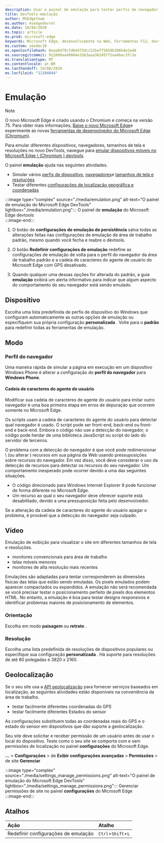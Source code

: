 ```yaml
---
description: Usar o painel de emulação para testar perfis de navegador diferentes, tamanhos de tela e resoluções e coordenadas de localização do GPS
title: DevTools-emulação
author: MSEdgeTeam
ms.author: msedgedevrel
ms.date: 10/04/2020
ms.topic: article
ms.prod: microsoft-edge
keywords: Microsoft Edge, desenvolvimento na Web, Ferramentas F12, devtools, emulação de dispositivo, design responsivo, geolocalização, resolução
ms.custom: seodec18
ms.openlocfilehash: 6eaa8d79cfd64473dcc52beff5659b39054e2a48
ms.sourcegitcommit: 912609aa49864e3363aaa3b245ff2aa4bec3fc3e
ms.translationtype: MT
ms.contentlocale: pt-BR
ms.lasthandoff: 10/08/2020
ms.locfileid: "11104844"
---
```

# Emulação  

> [!NOTE]
> O novo Microsoft Edge é criado usando o Chromium e começa na versão 75.  Para obter mais informações, [Baixe o novo Microsoft Edge][MicrosoftNewEdge]e experimente as novas [ferramentas de desenvolvedor do Microsoft Edge (Chromium)][DevtoolsGuideChromium].  
> 
> Para emular diferentes dispositivos, navegadores, tamanhos de tela e resoluções no novo DevTools, navegue para [emular dispositivos móveis no Microsoft Edge \ (Chromium \) devtools][DevtoolsGuideChromiumDeviceMode].  

O painel **emulação** ajuda nas seguintes atividades.    

*   Simular vários [perfis de dispositivo](#device), [navegadores](#browser-profile)e [tamanhos de tela e resoluções](#display)  
*   Testar diferentes [configurações de localização geográfica e coordenadas](#geolocation)  

:::image type="complex" source="./media/emulation.png" alt-text="O painel de emulação do Microsoft Edge DevTools" lightbox="./media/emulation.png":::
   O painel de **emulação** do Microsoft Edge devtools  
:::image-end:::  

1.  O botão de **configurações de emulação de persistência** salva todas as alterações feitas nas configurações de emulação de área de trabalho padrão, mesmo quando você fecha e reabre o devtools.  

1.  O botão **Redefinir configurações de emulação** redefine as configurações de emulação de volta para o perfil do navegador da área de trabalho padrão e a cadeia de caracteres do agente de usuário do Microsoft Edge com GPS desativado.  

1.  Quando qualquer uma dessas opções for alterada do padrão, a guia **emulação** exibirá um alerta informativo para indicar que algum aspecto do comportamento do seu navegador está sendo emulado.  

## Dispositivo  

Escolha uma lista predefinida de perfis de dispositivo do Windows que configuram automaticamente as outras opções de emulação ou especifiquem sua própria configuração **personalizada** .  Volte para o **padrão** para redefinir todas as ferramentas de emulação.  

## Modo  

### Perfil do navegador  

Uma maneira rápida de simular a página em execução em um dispositivo Windows Phone é alterar a configuração do **perfil do navegador** para **Windows Phone**.  

#### Cadeia de caracteres do agente do usuário  

Modificar sua cadeia de caracteres de agente do usuário para imitar outro navegador é uma boa primeira etapa em erros de depuração que ocorrem somente no Microsoft Edge.  

Os scripts usam a cadeia de caracteres do agente do usuário para detectar qual navegador é usado.  O script pode ser front-end, back-end ou front-end e back-end.  Embora o código não use a detecção do navegador, o código pode herdar de uma biblioteca JavaScript ou script do lado do servidor de terceiros.  

O problema com a detecção do navegador é que você pode redimensionar \ (ou alterar \) recursos em sua página da Web usando pressuposições sobre recursos do navegador. Em vez disso, você deve considerar o uso da detecção de recursos para detectar os recursos do seu navegador.  Um comportamento inesperado pode ocorrer devido a uma das seguintes situações.  

*   O código direcionado para Windows Internet Explorer 8 pode funcionar de forma diferente no Microsoft Edge.  
*   Um recurso ao qual o seu navegador deve oferecer suporte está desabilitado, devido a uma pressuposição feita pelo desenvolvedor.  

Se a alteração da cadeia de caracteres do agente do usuário apagar o problema, é provável que a detecção do navegador seja culpado.  

## Vídeo  

Emulação de exibição para visualizar o site em diferentes tamanhos de tela e resoluções.  

*   monitores convencionais para área de trabalho  
*   telas móveis menores  
*   monitores de alta resolução mais recentes  

Emulações são adaptadas para tentar corresponderem às dimensões físicas das telas que estão sendo emuladas.  Os pixels emulados podem aparecer compactados ou expandidos. A emulação não será recomendada se você precisar testar o posicionamento perfeito de pixels dos elementos HTML.  No entanto, a emulação é boa para testar designs responsivos e identificar problemas maiores de posicionamento de elementos.  

### Orientação  

Escolha em modo **paisagem** ou **retrato** .  

### Resolução  

Escolha uma lista predefinida de resoluções de dispositivos populares ou especifique sua configuração **personalizada** .  Há suporte para resoluções de até 80 polegadas e 3820 x 2160.  

## Geolocalização  

Se o seu site usa a [API geolocalização][MdnGeolocationUsing] para fornecer serviços baseados em localização, as seguintes atividades estão disponíveis na conveniência da área de trabalho.  

*   testar facilmente diferentes coordenadas do GPS  
*   testar facilmente diferentes Estados do sensor  

As configurações substituem todas as coordenadas reais do GPS e o estado do sensor em dispositivos que dão suporte a geolocalização.  

Seu site deve solicitar e receber permissão de um usuário antes de usar o local do dispositivo.  Teste como o seu site se comporta com e sem permissões de localização no painel **configurações** do Microsoft Edge.  

**...** >  **Configurações**  >  de **Exibir configurações avançadas**  >  **Permissões**  >  de site **Gerenciar**  

:::image type="complex" source="./media/settings_manage_permissions.png" alt-text="O painel de emulação do Microsoft Edge DevTools" lightbox="./media/settings_manage_permissions.png":::
   Gerenciar permissões de site no painel **configurações** do Microsoft Edge  
:::image-end:::  

## Atalhos

| Ação  | Atalho  |  
|:--- |:--- |  
| Redefinir configurações de emulação | `Ctrl`+`Shift`+`L` |  

<!-- links -->  


[DevtoolsGuideChromium]: /microsoft-edge/devtools-guide-chromium "Ferramentas de desenvolvedor do Microsoft Edge (Chromium) | Documentos da Microsoft"  
[DevtoolsGuideChromiumDeviceMode]: /microsoft-edge/devtools-guide-chromium/device-mode "Emular dispositivos móveis no Microsoft Edge DevTools | Documentos da Microsoft"  

[MicrosoftNewEdge]: https://www.microsoft.com/edge "Baixar novo navegador Microsoft Edge"  

[MdnGeolocationUsing]: https://developer.mozilla.org/docs/Web/API/Geolocation/Using_geolocation "API de geolocalização | MDN"  